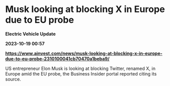 # Musk looking at blocking X in Europe due to EU probe
**Electric Vehicle Update**

**2023-10-19 00:57**

**https://www.ainvest.com/news/musk-looking-at-blocking-x-in-europe-due-to-eu-probe-2310100041cb70470a1beba9/**

US entrepreneur Elon Musk is looking at blocking Twitter, renamed X, in Europe amid the EU probe, the Business Insider portal reported citing its source.